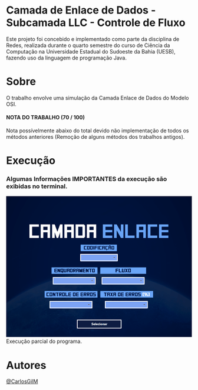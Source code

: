 # Camada de Enlace de Dados - Subcamada LLC - Controle de Fluxo
 Este projeto foi concebido e implementado como parte da disciplina de Redes, realizada durante o quarto semestre do curso de Ciência da Computação na Universidade Estadual do Sudoeste da Bahia (UESB), fazendo uso da linguagem de programação Java.

# Sobre
O trabalho envolve uma simulação da Camada Enlace de Dados do Modelo OSI. <br/>
#### NOTA DO TRABALHO (70 / 100) <br/>
Nota possívelmente abaixo do total devido não implementação de todos os métodos anteriores (Remoção de alguns métodos dos trabalhos antigos).

 # Execução
 ### Algumas Informações IMPORTANTES da execução são exibidas no terminal.
 
<img src="assets/execucaoEnlace3.gif">
Execução parcial do programa.

# Autores
[@CarlosGilM](https://github.com/CarlosGilM)
